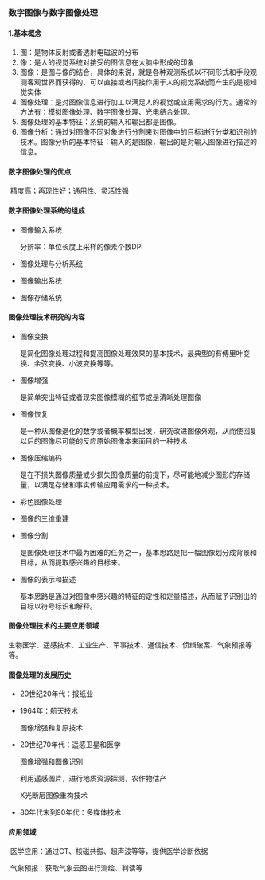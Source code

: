 ### 数字图像与数字图像处理

#### 1.基本概念

1. 图：是物体反射或者透射电磁波的分布
2. 像：是人的视觉系统对接受的图信息在大脑中形成的印象
3. 图像：是图与像的结合，具体的来说，就是各种观测系统以不同形式和手段观测客观世界而获得的、可以直接或者间接作用于人的视觉系统而产生的是视知觉实体
4. 图像处理：是对图像信息进行加工以满足人的视觉或应用需求的行为。通常的方法有：模拟图像处理、数字图像处理、光电结合处理。
5. 图像处理的基本特征：系统的输入和输出都是图像。
6. 图像分析：通过对图像不同对象进行分割来对图像中的目标进行分类和识别的技术。图像分析的基本特征：输入的是图像，输出的是对输入图像进行描述的信息。

#### 数字图像处理的优点

​	精度高；再现性好；通用性、灵活性强

#### 数字图像处理系统的组成

- 图像输入系统

	分辨率：单位长度上采样的像素个数DPI

- 图像处理与分析系统

- 图像输出系统

- 图像存储系统

#### 图像处理技术研究的内容

- 图像变换

	是简化图像处理过程和提高图像处理效果的基本技术，最典型的有傅里叶变换、余弦变换、小波变换等等。

- 图像增强

	是简单突出特征或者现实图像模糊的细节或是清晰处理图像

- 图像恢复

	是一种从图像退化的数学或者概率模型出发，研究改进图像外观，从而使回复以后的图像尽可能的反应原始图像本来面目的一种技术

- 图像压缩编码

	是在不损失图像质量或少损失图像质量的前提下，尽可能地减少图形的存储量，以满足存储和事实传输应用需求的一种技术。

- 彩色图像处理

- 图像的三维重建

- 图像分割

	是图像处理技术中最为困难的任务之一，基本思路是把一幅图像划分成背景和目标，从而提取感兴趣的目标来。

- 图像的表示和描述

	基本思路是通过对图像中感兴趣的特征的定性和定量描述，从而赋予识别出的目标以符号标识和解释。

#### 图像处理技术的主要应用领域

​	生物医学、遥感技术、工业生产、军事技术、通信技术、侦缉破案、气象预报等等。

#### 图像处理的发展历史

- 20世纪20年代：报纸业

- 1964年：航天技术

	图像增强和复原技术

- 20世纪70年代：遥感卫星和医学

	图像增强和图像识别

	利用遥感图片，进行地质资源探测，农作物估产

	X光断层图像重构技术

- 80年代末到90年代：多媒体技术

#### 应用领域

​	医学应用：通过CT、核磁共振、超声波等等，提供医学诊断依据

​	气象预报：获取气象云图进行测绘、判读等